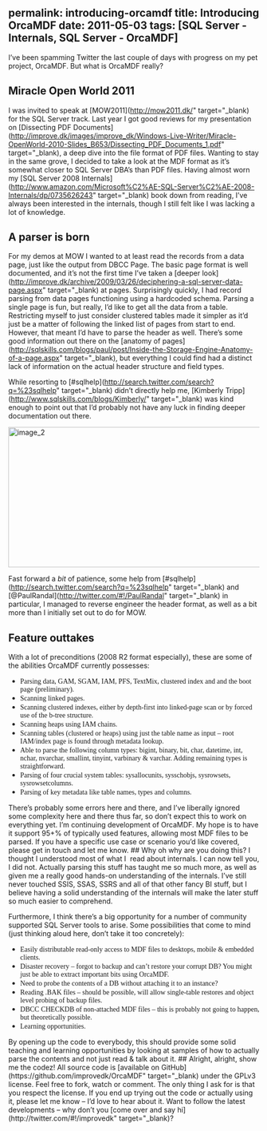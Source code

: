permalink: introducing-orcamdf
title: Introducing OrcaMDF
date: 2011-05-03
tags: [SQL Server - Internals, SQL Server - OrcaMDF]
---
I’ve been spamming Twitter the last couple of days with progress on my pet project, OrcaMDF. But what is OrcaMDF really?
## Miracle Open World 2011
I was invited to speak at [MOW2011](http://mow2011.dk/" target="_blank) for the SQL Server track. Last year I got good reviews for my presentation on [Dissecting PDF Documents](http://improve.dk/images/improve_dk/Windows-Live-Writer/Miracle-OpenWorld-2010-Slides_B653/Dissecting_PDF_Documents_1.pdf" target="_blank), a deep dive into the file format of PDF files. Wanting to stay in the same grove, I decided to take a look at the MDF format as it’s somewhat closer to SQL Server DBA’s than PDF files. Having almost worn my [SQL Server 2008 Internals](http://www.amazon.com/Microsoft%C2%AE-SQL-Server%C2%AE-2008-Internals/dp/0735626243" target="_blank) book down from reading, I’ve always been interested in the internals, though I still felt like I was lacking a lot of knowledge.
## A parser is born
For my demos at MOW I wanted to at least read the records from a data page, just like the output from DBCC Page. The basic page format is well documented, and it’s not the first time I’ve taken a [deeper look](http://improve.dk/archive/2009/03/26/deciphering-a-sql-server-data-page.aspx" target="_blank) at pages. Surprisingly quickly, I had record parsing from data pages functioning using a hardcoded schema. Parsing a single page is fun, but really, I’d like to get all the data from a table. Restricting myself to just consider clustered tables made it simpler as it’d just be a matter of following the linked list of pages from start to end. However, that meant I’d have to parse the header as well. There’s some good information out there on the [anatomy of pages](http://sqlskills.com/blogs/paul/post/Inside-the-Storage-Engine-Anatomy-of-a-page.aspx" target="_blank), but everything I could find had a distinct lack of information on the actual header structure and field types.

While resorting to [#sqlhelp](http://search.twitter.com/search?q=%23sqlhelp" target="_blank) didn’t directly help me, [Kimberly Tripp](http://www.sqlskills.com/blogs/Kimberly/" target="_blank) was kind enough to point out that I’d probably not have any luck in finding deeper documentation out there.

[<img class="alignnone size-full wp-image-2215" alt="image_2" src="http://improve.dk/wp-content/uploads/2011/05/image_29.png" width="562" height="281" />](http://improve.dk/wp-content/uploads/2011/05/image_29.png)

Fast forward a *bit* of patience, some help from [#sqlhelp](http://search.twitter.com/search?q=%23sqlhelp" target="_blank) and [@PaulRandal](http://twitter.com/#!/PaulRandal" target="_blank) in particular, I managed to reverse engineer the header format, as well as a bit more than I initially set out to do for MOW.
## Feature outtakes
With a lot of preconditions (2008 R2 format especially), these are some of the abilities OrcaMDF currently possesses:
<ul>
	<li><span style="font-family: 'Lucida Sans Unicode';">Parsing data, GAM, SGAM, IAM, PFS, TextMix, clustered index and and the boot page (preliminary).</span></li>
	<li><span style="font-family: 'Lucida Sans Unicode';">Scanning linked pages.</span></li>
	<li><span style="font-family: 'Lucida Sans Unicode';">Scanning clustered indexes, either by depth-first into linked-page scan or by forced use of the b-tree structure.</span></li>
	<li><span style="font-family: 'Lucida Sans Unicode';">Scanning heaps using IAM chains.</span></li>
	<li><span style="font-family: 'Lucida Sans Unicode';">Scanning tables (clustered or heaps) using just the table name as input – root IAM/index page is found through metadata lookup.</span></li>
	<li><span style="font-family: 'Lucida Sans Unicode';">Able to parse the following column types: bigint, binary, bit, char, datetime, int, nchar, nvarchar, smallint, tinyint, varbinary &amp; varchar. Adding remaining types is straightforward.</span></li>
	<li><span style="font-family: 'Lucida Sans Unicode';">Parsing of four crucial system tables: sysallocunits, sysschobjs, sysrowsets, sysrowsetcolumns.</span></li>
	<li><span style="font-family: 'Lucida Sans Unicode';">Parsing of key metadata like table names, types and columns.</span></li>
</ul>
There’s probably some errors here and there, and I’ve liberally ignored some complexity here and there thus far, so don’t expect this to work on everything yet. I’m continuing development of OrcaMDF. My hope is to have it support 95+% of typically used features, allowing most MDF files to be parsed. If you have a specific use case or scenario you’d like covered, please get in touch and let me know.
## Why oh why are you doing this?
I thought I understood most of what I  read about internals. I can now tell you, I did not. Actually parsing this stuff has taught me so much more, as well as given me a really good hands-on understanding of the internals. I’ve still never touched SSIS, SSAS, SSRS and all of that other fancy BI stuff, but I believe having a solid understanding of the internals will make the later stuff so much easier to comprehend.

Furthermore, I think there’s a big opportunity for a number of community supported SQL Server tools to arise. Some possibilities that come to mind (just thinking aloud here, don’t take it too concretely):
<ul>
	<li><span style="font-family: 'Lucida Sans Unicode';">Easily distributable read-only access to MDF files to desktops, mobile &amp; embedded clients.</span></li>
	<li><span style="font-family: 'Lucida Sans Unicode';">Disaster recovery – forgot to backup and can’t restore your corrupt DB? You might just be able to extract important bits using OrcaMDF.</span></li>
	<li><span style="font-family: 'Lucida Sans Unicode';">Need to probe the contents of a DB without attaching it to an instance?</span></li>
	<li><span style="font-family: 'Lucida Sans Unicode';">Reading .BAK files – should be possible, will allow single-table restores and object level probing of backup files.</span></li>
	<li><span style="font-family: 'Lucida Sans Unicode';">DBCC CHECKDB of non-attached MDF files – this is probably not going to happen, but theoretically possible.</span></li>
	<li><span style="font-family: 'Lucida Sans Unicode';">Learning opportunities.</span></li>
</ul>
By opening up the code to everybody, this should provide some solid teaching and learning opportunities by looking at samples of how to actually parse the contents and not just read &amp; talk about it.
## Alright, alright, show me the codez!
All source code is [available on GitHub](https://github.com/improvedk/OrcaMDF" target="_blank) under the GPLv3 license. Feel free to fork, watch or comment. The only thing I ask for is that you respect the license. If you end up trying out the code or actually using it, please let me know – I’d love to hear about it. Want to follow the latest developments – why don’t you [come over and say hi](http://twitter.com/#!/improvedk" target="_blank)?
